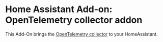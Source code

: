 # Home Assistant Add-on: OpenTelemetry collector addon

This Add-On brings the [OpenTelemetry collector](#) to your HomeAssistant.
